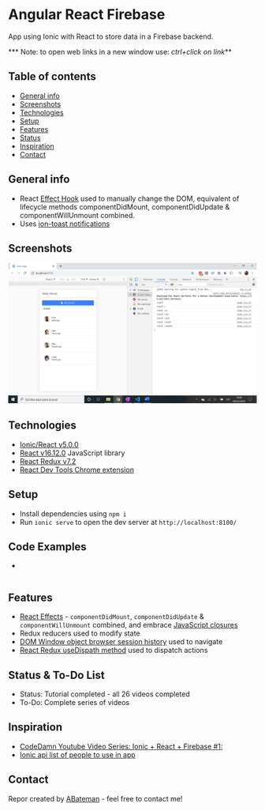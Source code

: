 # Angular React Firebase

App using Ionic with React to store data in a Firebase backend.

*** Note: to open web links in a new window use: _ctrl+click on link_**

## Table of contents

* [General info](#general-info)
* [Screenshots](#screenshots)
* [Technologies](#technologies)
* [Setup](#setup)
* [Features](#features)
* [Status](#status)
* [Inspiration](#inspiration)
* [Contact](#contact)

## General info

* React [Effect Hook](https://reactjs.org/docs/hooks-effect.html) used to manually change the DOM, equivalent of lifecycle methods componentDidMount, componentDidUpdate & componentWillUnmount combined.
* Uses [ion-toast notifications](https://ionicframework.com/docs/api/toast)

## Screenshots

![Example screenshot](./img/app.png)

## Technologies

* [Ionic/React v5.0.0](https://www.npmjs.com/package/@ionic/react)
* [React v16.12.0](https://reactjs.org/) JavaScript library
* [React Redux v7.2](https://react-redux.js.org/)
* [React Dev Tools Chrome extension](https://chrome.google.com/webstore/detail/react-developer-tools/fmkadmapgofadopljbjfkapdkoienihi/related)

## Setup

* Install dependencies using `npm i`
* Run `ionic serve` to open the dev server at `http://localhost:8100/`

## Code Examples

* 

```typescript

```

## Features

* [React Effects](https://reactjs.org/docs/hooks-effect.html) - `componentDidMount`, `componentDidUpdate` & `componentWillUnmount` combined, and embrace [JavaScript closures](https://developer.mozilla.org/en-US/docs/Web/JavaScript/Closures#:~:text=A%20closure%20is%20the%20combination,scope%20from%20an%20inner%20function.)
* Redux reducers used to modify state
* [DOM Window object browser session history](https://developer.mozilla.org/en-US/docs/Web/API/History_API) used to navigate
* [React Redux useDispath method](https://react-redux.js.org/api/hooks#usedispatch) used to dispatch actions

## Status & To-Do List

* Status: Tutorial completed - all 26 videos completed
* To-Do: Complete series of videos

## Inspiration

* [CodeDamn Youtube Video Series: Ionic + React + Firebase #1:](https://www.youtube.com/watch?v=WugT638KS3Q)
* [Ionic api list of people to use in app](https://ionicframework.com/docs/demos/api/list/)

## Contact

Repor created by [ABateman](https://www.andrewbateman.org) - feel free to contact me!
